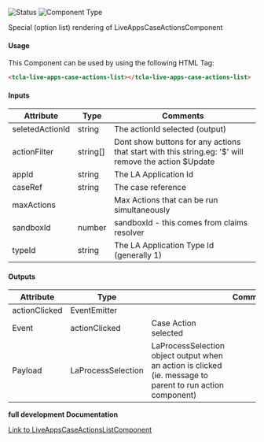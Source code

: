 
![Status][auto] ![Component Type][minor] <!--Component Meta {"created_by":"Auto", "reviewed_by":"Auto", "last_modified_by":"Auto", "comment":"wrapper for action executing"} Component Meta -->


<p>Special (option list) rendering of LiveAppsCaseActionsComponent</p>



#### Usage


This Component can be used by using the following HTML Tag:

```html
<tcla-live-apps-case-actions-list></tcla-live-apps-case-actions-list>
```

#### Inputs

Attribute | Type | Comments
--- | --- | ---
seletedActionId | string | The actionId selected (output)
actionFilter | string[] | Dont show buttons for any actions that start with this string.eg: &#39;$&#39; will remove the action $Update
appId | string | The LA Application Id
caseRef | string | The case reference
maxActions |  | Max Actions that can be run simultaneously
sandboxId | number | sandboxId - this comes from claims resolver
typeId | string | The LA Application Type Id (generally 1)

#### Outputs

Attribute | Type |   | Comments
--- | --- | --- | ---
actionClicked | EventEmitter<LaProcessSelection> |   |  
  | Event |  actionClicked  |  Case Action selected
  | Payload |  LaProcessSelection  |  LaProcessSelection object output when an action is clicked (ie. message to parent to run action component)


<b>full development Documentation</b>

[Link to LiveAppsCaseActionsListComponent](https://tibcosoftware.github.io/TCSTK-Libdocs/libdocs/tc-liveapps-lib/components/LiveAppsCaseActionsListComponent.html)


[auto]: https://img.shields.io/badge/Status-auto%20generated-lightgrey.svg?style=flat "auto generated"

[manually]: https://img.shields.io/badge/Status-manually%20created-yellow.svg?style=flat "manually created"

[draft]: https://img.shields.io/badge/Status-draft-red.svg?style=flat "draft"

[review]: https://img.shields.io/badge/Status-need%20review-yellowgreen.svg?style=flat "need review"

[review done]: https://img.shields.io/badge/Status-review%20done-green.svg?style=flat "review done"

[finalized]: https://img.shields.io/badge/Status-finalized-brightgreen.svg?style=flat "finalized"

[top]: https://img.shields.io/badge/Component%20Type-Top-blue.svg?style=flat "top Component"

[major]: https://img.shields.io/badge/Component%20Type-major%20Component-blue.svg?style=flat "major Component"

[minor]: https://img.shields.io/badge/Component%20Type-minor%20Component-blue.svg?style=flat "minor Component"


